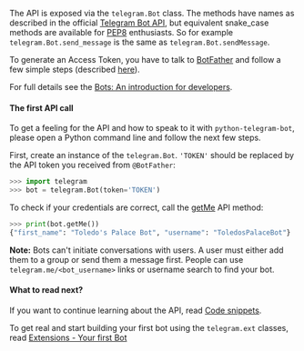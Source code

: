 The API is exposed via the `telegram.Bot` class. The methods have names as described in the official [Telegram Bot API](https://core.telegram.org/bots/api), but equivalent snake_case methods are available for [PEP8](https://www.python.org/dev/peps/pep-0008/) enthusiasts. So for example `telegram.Bot.send_message` is the same as `telegram.Bot.sendMessage`.

To generate an Access Token, you have to talk to [BotFather](https://telegram.me/botfather) and follow a few simple steps (described [here](https://core.telegram.org/bots#6-botfather)).

For full details see the [Bots: An introduction for developers](https://core.telegram.org/bots).

#### The first API call

To get a feeling for the API and how to speak to it with `python-telegram-bot`, please open a Python command line and follow the next few steps.

First, create an instance of the `telegram.Bot`. `'TOKEN'` should be replaced by the API token you received from `@BotFather`:

```python
>>> import telegram
>>> bot = telegram.Bot(token='TOKEN')
```

To check if your credentials are correct, call the [getMe](https://core.telegram.org/bots/api#getme) API method:

```python
>>> print(bot.getMe())
{"first_name": "Toledo's Palace Bot", "username": "ToledosPalaceBot"}
```

**Note:** Bots can't initiate conversations with users. A user must either add them to a group or send them a message first. People can use ``telegram.me/<bot_username>`` links or username search to find your bot.

#### What to read next?
If you want to continue learning about the API, read [Code snippets](https://github.com/python-telegram-bot/python-telegram-bot/wiki/Code-snippets).

To get real and start building your first bot using the `telegram.ext` classes, read [Extensions - Your first Bot](https://github.com/python-telegram-bot/python-telegram-bot/wiki/Extensions---Your-first-Bot)